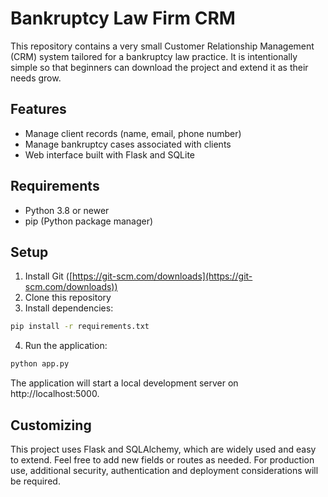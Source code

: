 # Bankruptcy Law Firm CRM

This repository contains a very small Customer Relationship Management (CRM) system tailored for a bankruptcy law practice. It is intentionally simple so that beginners can download the project and extend it as their needs grow.

## Features

- Manage client records (name, email, phone number)
- Manage bankruptcy cases associated with clients
- Web interface built with Flask and SQLite

## Requirements

- Python 3.8 or newer
- pip (Python package manager)

## Setup

1. Install Git ([https://git-scm.com/downloads](https://git-scm.com/downloads))
2. Clone this repository
3. Install dependencies:

```bash
pip install -r requirements.txt
```

4. Run the application:

```bash
python app.py
```

The application will start a local development server on http://localhost:5000.

## Customizing

This project uses Flask and SQLAlchemy, which are widely used and easy to extend. Feel free to add new fields or routes as needed. For production use, additional security, authentication and deployment considerations will be required.



